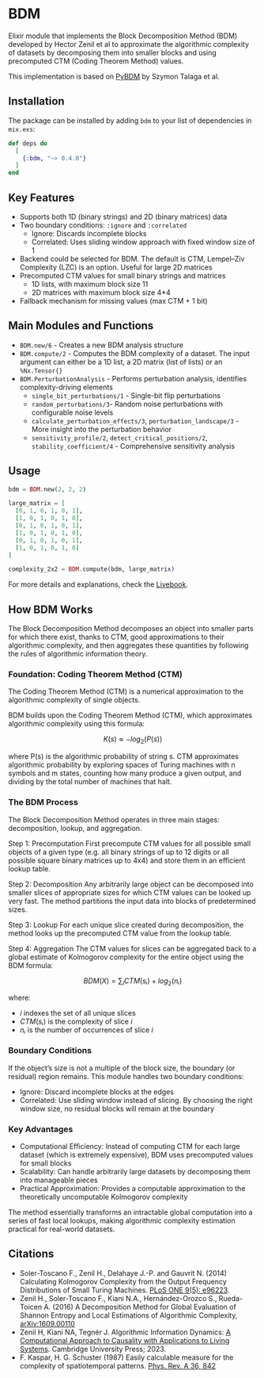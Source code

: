 # BDM

Elixir module that implements the Block Decomposition Method (BDM) developed by Hector Zenil et al to approximate the algorithmic complexity of datasets by decomposing them into smaller blocks and using precomputed CTM (Coding Theorem Method) values.

This implementation is based on [PyBDM](http://github.com/sztal/pybdm) by Szymon Talaga et al.

## Installation

The package can be installed by adding `bdm` to your list of dependencies in `mix.exs`:

```elixir
def deps do
  [
    {:bdm, "~> 0.4.0"}
  ]
end
```

## Key Features

* Supports both 1D (binary strings) and 2D (binary matrices) data
* Two boundary conditions: `:ignore` and `:correlated`
  * Ignore: Discards incomplete blocks
  * Correlated: Uses sliding window approach with fixed window size of 1
* Backend could be selected for BDM. The default is CTM, Lempel–Ziv Complexity (LZC) is an option. Useful for large 2D matrices
* Precomputed CTM values for small binary strings and matrices
  * 1D lists, with maximum block size 11
  * 2D matrices with maximum block size 4*4
* Fallback mechanism for missing values (max CTM + 1 bit)

## Main Modules and Functions

* `BDM.new/6` - Creates a new BDM analysis structure
* `BDM.compute/2` - Computes the BDM complexity of a dataset. The input argument can either be a 1D list, a 2D matrix (list of lists) or an `%Nx.Tensor{}`
* `BDM.PerturbationAnalysis` - Performs perturbation analysis, identifies complexity-driving elements
  * `single_bit_perturbations/1` - Single-bit flip perturbations
  * `random_perturbations/3`- Random noise perturbations with configurable noise levels
  * `calculate_perturbation_effects/3`, `perturbation_landscape/3` - More insight into the perturbation behavior
  * `sensitivity_profile/2`, `detect_critical_positions/2`, `stability_coefficient/4` - Comprehensive sensitivity analysis

## Usage

```elixir
bdm = BDM.new(2, 2, 2)

large_matrix = [
  [0, 1, 0, 1, 0, 1],
  [1, 0, 1, 0, 1, 0],
  [0, 1, 0, 1, 0, 1],
  [1, 0, 1, 0, 1, 0],
  [0, 1, 0, 1, 0, 1],
  [1, 0, 1, 0, 1, 0]
]

complexity_2x2 = BDM.compute(bdm, large_matrix)
```

For more details and explanations, check the [Livebook](examples.livemd).

## How BDM Works

The Block Decomposition Method decomposes an object into smaller parts for which there exist, thanks to CTM, good approximations to their algorithmic complexity, and then aggregates these quantities by following the rules of algorithmic information theory.

### Foundation: Coding Theorem Method (CTM)

The Coding Theorem Method (CTM) is a numerical approximation to the algorithmic complexity of single objects.

BDM builds upon the Coding Theorem Method (CTM), which approximates algorithmic complexity using this formula:

$$
K(s) ≈ -log_2(P(s))
$$

where P(s) is the algorithmic probability of string s. CTM approximates algorithmic probability by exploring spaces of Turing machines with n symbols and m states, counting how many produce a given output, and dividing by the total number of machines that halt.

### The BDM Process

The Block Decomposition Method operates in three main stages: decomposition, lookup, and aggregation.

Step 1: Precomputation
First precompute CTM values for all possible small objects of a given type (e.g. all binary strings of up to 12 digits or all possible square binary matrices up to 4x4) and store them in an efficient lookup table.

Step 2: Decomposition
Any arbitrarily large object can be decomposed into smaller slices of appropriate sizes for which CTM values can be looked up very fast. The method partitions the input data into blocks of predetermined sizes.

Step 3: Lookup
For each unique slice created during decomposition, the method looks up the precomputed CTM value from the lookup table.

Step 4: Aggregation
The CTM values for slices can be aggregated back to a global estimate of Kolmogorov complexity for the entire object using the BDM formula:

$$
BDM(X) = \sum_i{CTM(sᵢ) + log_2(nᵢ)}
$$

where:

* $i$ indexes the set of all unique slices
* $CTM(sᵢ)$ is the complexity of slice $i$
* $nᵢ$ is the number of occurrences of slice $i$

### Boundary Conditions

If the object’s size is not a multiple of the block size, the boundary (or residual) region remains. This module handles two boundary conditions:

* Ignore: Discard incomplete blocks at the edges
* Correlated: Use sliding window instead of slicing. By choosing the right window size, no residual blocks will remain at the boundary

### Key Advantages

* Computational Efficiency: Instead of computing CTM for each large dataset (which is extremely expensive), BDM uses precomputed values for small blocks
* Scalability: Can handle arbitrarily large datasets by decomposing them into manageable pieces
* Practical Approximation: Provides a computable approximation to the theoretically uncomputable Kolmogorov complexity

The method essentially transforms an intractable global computation into a series of fast local lookups, making algorithmic complexity estimation practical for real-world datasets.

## Citations

* Soler-Toscano F., Zenil H., Delahaye J.-P. and Gauvrit N. (2014) Calculating Kolmogorov Complexity from the Output Frequency Distributions of Small Turing Machines. [PLoS ONE 9(5): e96223](http://www.plosone.org/article/info%3Adoi%2F10.1371%2Fjournal.pone.0096223).
* Zenil H., Soler-Toscano F., Kiani N.A., Hernández-Orozco S., Rueda-Toicen A. (2016) A Decomposition Method for Global Evaluation of Shannon Entropy and Local Estimations of Algorithmic Complexity, [arXiv:1609.00110](https://arxiv.org/abs/1609.00110)
* Zenil H, Kiani NA, Tegnér J. Algorithmic Information Dynamics: [A Computational Approach to Causality with Applications to Living Systems](https://www.cambridge.org/core/books/algorithmic-information-dynamics/6ABDAD480E710BAD5180CED0C4822BDB). Cambridge University Press; 2023.
* F. Kaspar, H. G. Schuster (1987) Easily calculable measure for the complexity of spatiotemporal patterns. [Phys. Rev. A 36, 842](https://doi.org/10.1103/PhysRevA.36.842)